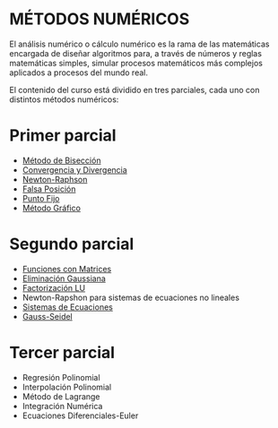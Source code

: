 # MÉTODOS NUMÉRICOS

El análisis numérico o cálculo numérico es la rama de las matemáticas encargada de diseñar algoritmos para, a través de números y reglas matemáticas simples, simular procesos matemáticos más complejos aplicados a procesos del mundo real.

El contenido del curso está dividido en tres parciales, cada uno con distintos métodos numéricos:

# Primer parcial
- [Método de Bisección](https://github.com/Azazyro/Metodos-Numericos-/tree/master/Metodo%20de%20Biseccion)
- [Convergencia y Divergencia](https://github.com/Azazyro/Metodos-Numericos-/tree/master/Convergencia%20y%20Divergencia)
- [Newton-Raphson](https://github.com/Azazyro/Metodos-Numericos-/tree/master/Metodo%20de%20Newton-Raphson)
- [Falsa Posición](https://github.com/Azazyro/Metodos-Numericos-/tree/master/Metodo%20de%20Falsa%20Posicion)
- [Punto Fijo](https://github.com/Azazyro/Metodos-Numericos-/tree/master/Metodo%20de%20Punto%20Fijo)
- [Método Gráfico](https://github.com/Azazyro/Metodos-Numericos-/tree/master/Metodo%20Grafico)

# Segundo parcial
- [Funciones con Matrices](https://github.com/Azazyro/Metodos-Numericos-/tree/master/Funciones%20con%20Matrices)
- [Eliminación Gaussiana](https://github.com/Azazyro/Metodos-Numericos-/tree/master/Eliminacion%20Gaussiana)
- [Factorización LU](https://github.com/Azazyro/Metodos-Numericos-/tree/master/Factorizacion%20LU)
- Newton-Rapshon para sistemas de ecuaciones no lineales
- [Sistemas de Ecuaciones](https://github.com/Azazyro/Metodos-Numericos-/tree/master/Sistemas%20de%20Ecuaciones)
- [Gauss-Seidel](https://github.com/Azazyro/Metodos-Numericos-/tree/master/Gauss-Seidel)

# Tercer parcial
- Regresión Polinomial
- Interpolación Polinomial
- Método de Lagrange
- Integración Numérica
- Ecuaciones Diferenciales-Euler
